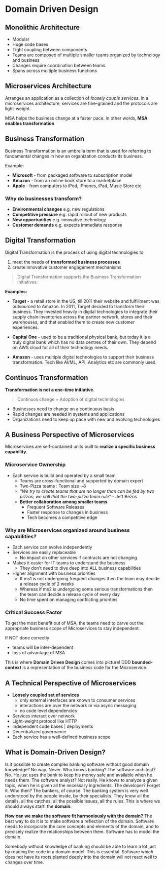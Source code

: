 # Domain Driven Design

## Monolithic Architecture

- Modular
- Huge code bases
- Tight coupling between components
- Teams are composed of multiple smaller teams organized by technology and business
- Changes require coordination between teams
- Spans across multiple business functions

## Microservices Architecture

Arranges an application as a collection of _loosely couple services_. In a microservices architecture, services
are fine-grained and the protocols are light-weight.

MSA helps the business change at a faster pace. In other words, **MSA enables transformation**.

## Business Transformation

Business Transformation is an umbrella term that is used for referring to fundamental changes in how an organization conducts its business.

Example:

- **Microsoft** - from packaged software to subscription model
- **Amazon** - from an online book store to a marketplace
- **Apple** - from computers to iPod, iPhones, iPad, Music Store etc

### Why do businesses transform?

- **Environmental changes** e.g. new regulations
- **Competitive pressure** e.g. rapid rollout of new products
- **New opportunities** e.g. innovative technology
- **Customer demands** e.g. expects immediate response

## Digital Transformation

Digital Transformation is the process of using digital technologies to

1. meet the needs of **transformed business processes**
2. create innovative customer engagement mechanisms

> Digital Transformation supports the Business Transformation initiatives.

**Examples:**

- **Target** - a retail store in the US, till 2011 their website and fulfillment was outsourced to Amazon.
               In 2011, Target decided to transform their business. They invested heavily in digital technologies
               to integrate their supply chain inventories across the partner network, stores and their warehouses,
               and that enabled them to create new customer experiences.

- **Capital One** - used to be a traditional physical bank, but today it is a truly digital bank which has
                    no data centres of their own. They depend on AWS cloud for all of their technology needs.

- **Amazon** - uses multiple digital technologies to support their business transformation. Tech like AI/ML, API, Analytics etc
               are commonly used.

## Continuos Transformation

**Transformation is not a one-time initiative.**

> Continuos change + Adoption of digital technologies

- Businesses need to change on a continuous basis
- Rapid changes are needed in systems and applications
- Organizations need to keep up pace with new and evolving technologies

## A Business Perspective of Microservices

Microservices are self-contained units built to **realize a specific business capability**.

### Microservice Ownership

- Each service is build and operated by a small team
  - Teams are cross-functional and supported by domain expert
  - Two-Pizza teams : Team size ~8
  - _"We try to create teams that are no longer than can be fed by two pizzas; we call that the two-pizza team rule"_ - Jeff Bezos
  - **Better collaboration among smaller teams**
    - Frequent Software Releases
    - Faster response to changes in business
    - Tech becomes a competitive edge

### Why are Microservices organized around business capabilities?

- Each service can evolve independently
- Services are easily replaceable
  - No impact on other services if contracts are not changing
- Makes it easier for IT teams to understand the business
  - They don't need to dive deep into ALL business capabilities
- Higher alignment with business priorities
  - If ms1 is not undergoing frequent changes then the team may decide a release cycle of 2 weeks
  - Whereas if ms2 is undergoing some serious transformations then the team can decide a release cycle of every day
  - No time spent on managing conflicting priorities

### Critical Success Factor

To get the most benefit out of MSA, the teams need to carve out the appropriate business scope of Microservices to stay independent.

If NOT done correctly
- teams will be inter-dependent
- loss of advantage of MSA

This is where **Domain Driven Design** comes into picture!
DDD **bounded-context** is a representation of the business code for the Microservice.

## A Technical Perspective of Microservices

- **Loosely coupled set of services**
  - only external interfaces are known to consumer services
  - interactions are over the network or via async messaging
  - no code level dependencies
- Services interact over network
- Light-weight protocol like HTTP
- Independent code bases | deployments
- Decentralized governance
- Each service has a well-defined business scope

## What is Domain-Driven Design?

Is it possible to create complex banking software without good domain knowledge? No way. Never.
Who knows banking? The software architect? No. He just uses the bank to keep his money safe and available when he needs them.
The software analyst? Not really. He knows to analyze a given topic, when he is given all the necessary ingredients.
The developer? Forget it.
Who then? The bankers, of course.
The banking system is very well understood by the people inside, by their specialists.
They know all the details, all the catches, all the possible issues, all the rules.
This is where we should always start: the **domain**.

**How can we make the software fit harmoniously with the domain?**
The best way to do it is to make software a reflection of the domain.
Software needs to incorporate the core concepts and elements of the domain, and to precisely realize the relationships between them.
Software has to model the domain.

Somebody without knowledge of banking should be able to learn a lot just by reading the code in a domain model. This is essential.
Software which does not have its roots planted deeply into the domain will not react well to changes over time.
